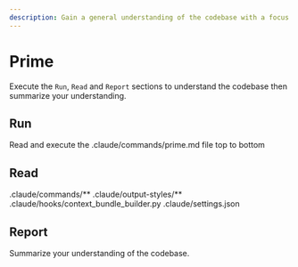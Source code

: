 ```yaml
---
description: Gain a general understanding of the codebase with a focus on Claude Code improvements
---
```


# Prime

Execute the `Run`, `Read` and `Report` sections to understand the codebase then summarize your understanding.

## Run

Read and execute the .claude/commands/prime.md file top to bottom

## Read

.claude/commands/**
.claude/output-styles/**
.claude/hooks/context_bundle_builder.py
.claude/settings.json

## Report

Summarize your understanding of the codebase.
